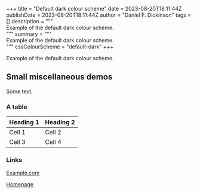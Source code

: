 +++
title = "Default dark colour scheme"
date = 2023-08-20T18:11:44Z
publishDate = 2023-08-20T18:11:44Z
author = "Daniel F. Dickinson"
tags = []
description = """\
Example of the default dark colour scheme. \
"""
summary = """\
Example of the default dark colour scheme. \
"""
cssColourScheme = "default-dark"
+++

Example of the default dark colour scheme.

## Small miscellaneous demos

Some text.

### A table

| Heading 1 | Heading 2 |
|-----------|-----------|
| Cell 1    | Cell 2    |
| Cell 3    | Cell 4    |

### Links

[Example.com](https://example.com/never-visited)

[Homepage](/)
